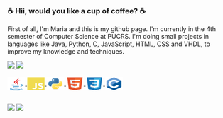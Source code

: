 ### ☕ Hii, would you like a cup of coffee? ☕



First of all, I'm Maria and this is my github page. I'm currently in the 4th semester of Computer Science at PUCRS. 
I'm doing small projects in languages like Java, Python, C, JavaScript, HTML, CSS and VHDL, to improve my knowledge and techniques.

<div>
  <a href="https://github.com/MariaContu">
  <img loading="lazy" height="160em" src="https://github-readme-stats.vercel.app/api?username=MariaContu&show_icons=true&theme=dark&include_all_commits=true&count_private=true"/>
  <img loading="lazy" height="160em" src="https://github-readme-stats.vercel.app/api/top-langs/?username=MariaContu&layout=compact&langs_count=7&theme=dark"/>
</div>

<div style="display: inline_block"><br>
<img align="center" alt="Maria-Java" height="30" width="40" src="https://raw.githubusercontent.com/devicons/devicon/master/icons/java/java-original.svg">
<img align="center" alt="Maria-Js" height="30" width="40" src="https://raw.githubusercontent.com/devicons/devicon/master/icons/javascript/javascript-plain.svg">
<img align="center" alt="Maria-Python" height="30" width="40" src="https://raw.githubusercontent.com/devicons/devicon/master/icons/python/python-original.svg">
<img align="center" alt="Maria-HTML" height="30" width="40" src="https://raw.githubusercontent.com/devicons/devicon/master/icons/html5/html5-original.svg">
<img align="center" alt="Maria-CSS" height="30" width="40" src="https://raw.githubusercontent.com/devicons/devicon/master/icons/css3/css3-original.svg">
<img align="center" alt="Maria-C" height="30" width="40" src="https://raw.githubusercontent.com/devicons/devicon/master/icons/c/c-original.svg">
</div>

##
  
<div> 
<a href = "mailto:mariaescontu@gmail.com"><img src="https://img.shields.io/badge/-Gmail-%23333?style=for-the-badge&logo=gmail&logoColor=white" target="_blank"></a>
<a href="https://www.linkedin.com/in/mecontudo/" target="_blank"><img src="https://img.shields.io/badge/-LinkedIn-%230077B5?style=for-the-badge&logo=linkedin&logoColor=white" target="_blank"></a>
</div>
 
